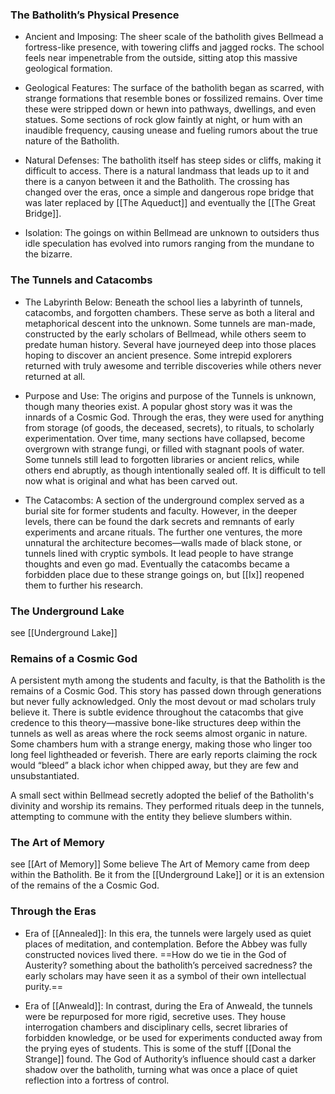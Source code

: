 ### The Batholith’s Physical Presence

- Ancient and Imposing: The sheer scale of the batholith gives Bellmead a fortress-like presence, with towering cliffs and jagged rocks. The school feels near impenetrable from the outside, sitting atop this massive geological formation. 
  
- Geological Features: The surface of the batholith began as scarred, with strange formations that resemble bones or fossilized remains. Over time these were stripped down or hewn into pathways, dwellings, and even statues. Some sections of rock glow faintly at night, or hum with an inaudible frequency, causing unease and fueling rumors about the true nature of the Batholith.
  
- Natural Defenses: The batholith itself has steep sides or cliffs, making it difficult to access. There is a natural landmass that leads up to it and there is a canyon between it and the Batholith. The crossing has changed over the eras, once a simple and dangerous rope bridge that was later replaced by [[The Aqueduct]] and  eventually the [[The Great Bridge]].
  
- Isolation: The goings on within Bellmead are unknown to outsiders thus idle speculation has evolved into rumors ranging from the mundane to the bizarre. 

### The Tunnels and Catacombs

- The Labyrinth Below: Beneath the school lies a labyrinth of tunnels, catacombs, and forgotten chambers. These serve as both a literal and metaphorical descent into the unknown. Some tunnels are man-made, constructed by the early scholars of Bellmead, while others seem to predate human history. Several have journeyed deep into those places hoping to discover an ancient presence. Some intrepid explorers returned with truly awesome and terrible discoveries while others never returned at all.
  
- Purpose and Use: The origins and purpose of the Tunnels is unknown, though many theories exist. A popular ghost story was it was the innards of a Cosmic God. Through the eras, they were used for anything from storage (of goods, the deceased, secrets), to rituals, to scholarly experimentation. Over time, many sections have collapsed, become overgrown with strange fungi, or filled with stagnant pools of water. Some tunnels still lead to forgotten libraries or ancient relics, while others end abruptly, as though intentionally sealed off. It is difficult to tell now what is original and what has been carved out.
  
- The Catacombs: A section of the underground complex served as a burial site for former students and faculty. However, in the deeper levels, there can be found the dark secrets and remnants of early experiments and arcane rituals. The further one ventures, the more unnatural the architecture becomes—walls made of black stone, or tunnels lined with cryptic symbols. It lead people to have strange thoughts and even go mad. Eventually the catacombs became a forbidden place due to these strange goings on, but [[Ix]] reopened them to further his research.

### The Underground Lake
see [[Underground Lake]]
### Remains of a Cosmic God
 A persistent myth among the students and faculty, is that the Batholith is the remains of a Cosmic God. This story has passed down through generations but never fully acknowledged. Only the most devout or mad scholars truly believe it. There is subtle evidence throughout the catacombs that give credence to this theory—massive bone-like structures deep within the tunnels as well as areas where the rock seems almost organic in nature. Some chambers hum with a strange energy, making those who linger too long feel lightheaded or feverish. There are early reports claiming the rock would “bleed” a black ichor when chipped away, but they are few and unsubstantiated.

 A small sect within Bellmead secretly adopted the belief of the Batholith's divinity and worship its remains. They performed rituals deep in the tunnels, attempting to commune with the entity they believe slumbers within. 
   
### The Art of Memory
see [[Art of Memory]]
Some believe The Art of Memory came from deep within the Batholith. Be it from the [[Underground Lake]] or it is an extension of the remains of the a Cosmic God.
### Through the Eras
- Era of [[Annealed]]: In this era, the tunnels were largely used as quiet places of meditation, and contemplation. Before the Abbey was fully constructed novices lived there. ==How do we tie in the God of Austerity? something about the batholith’s perceived sacredness? the early scholars may have seen it as a symbol of their own intellectual purity.==
  
- Era of [[Anweald]]: In contrast, during the Era of Anweald, the tunnels were be repurposed for more rigid, secretive uses. They house interrogation chambers and disciplinary cells, secret libraries of forbidden knowledge, or be used for experiments conducted away from the prying eyes of students. This is some of the stuff [[Donal the Strange]] found. The God of Authority’s influence should cast a darker shadow over the batholith, turning what was once a place of quiet reflection into a fortress of control.